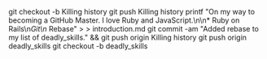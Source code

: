 git checkout -b Killing history
git push Killing history
printf "On my way to becoming a GitHub Master. I love Ruby and JavaScript.\n\n* Ruby on Rails\n*Git\n* Rebase" > > introduction.md
git commit -am "Added rebase to my list of deadly_skills." && git push origin Killing history
git push origin deadly_skills
git checkout -b deadly_skills
